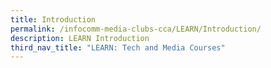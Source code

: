 ```yaml
---
title: Introduction
permalink: /infocomm-media-clubs-cca/LEARN/Introduction/
description: LEARN Introduction
third_nav_title: "LEARN: Tech and Media Courses"
---
```

